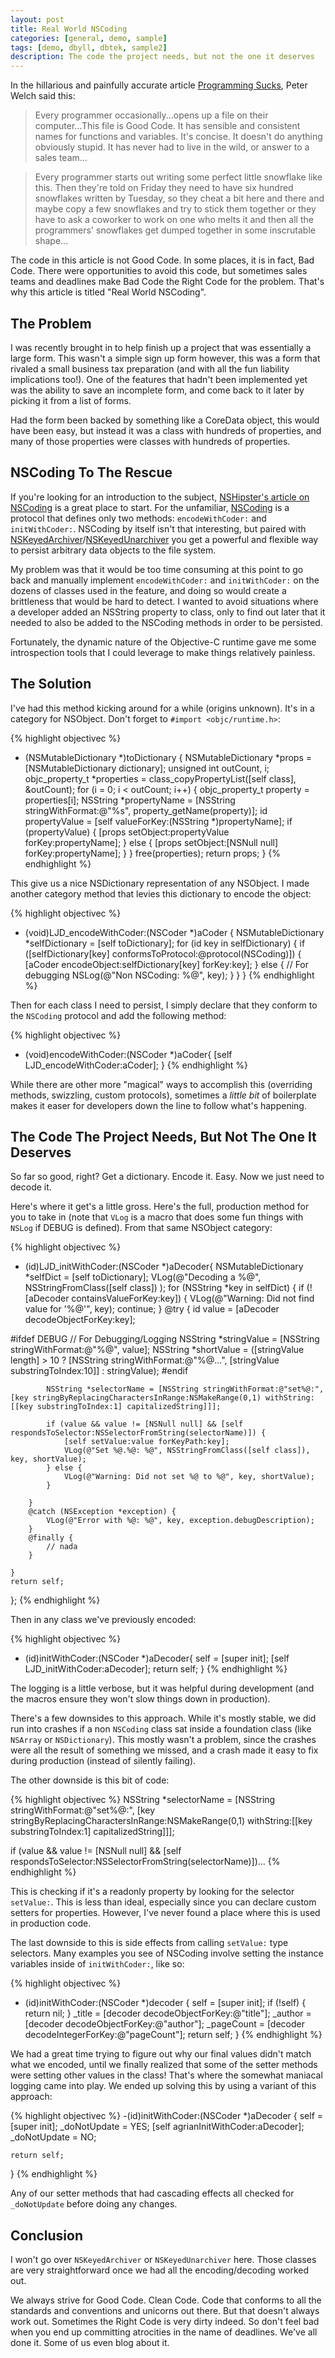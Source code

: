 ```yaml
---
layout: post
title: Real World NSCoding
categories: [general, demo, sample]
tags: [demo, dbyll, dbtek, sample2]
description: The code the project needs, but not the one it deserves
---
```



In the hillarious and painfully accurate article [Programming Sucks](http://stilldrinking.org/programming-sucks), Peter Welch said this:

>Every programmer occasionally...opens up a file on their computer...This file is Good Code. It has sensible and consistent names for functions and variables. It's concise. It doesn't do anything obviously stupid. It has never had to live in the wild, or answer to a sales team...

>Every programmer starts out writing some perfect little snowflake like this. Then they're told on Friday they need to have six hundred snowflakes written by Tuesday, so they cheat a bit here and there and maybe copy a few snowflakes and try to stick them together or they have to ask a coworker to work on one who melts it and then all the programmers' snowflakes get dumped together in some inscrutable shape...

The code in this article is not Good Code. In some places, it is in fact, Bad Code. There were opportunities to avoid this code, but sometimes sales teams and deadlines make Bad Code the Right Code for the problem. That's why this article is titled "Real World NSCoding".

## The Problem

I was recently brought in to help finish up a project that was essentially a large form. This wasn't a simple sign up form however, this was a form that rivaled a small business tax preparation (and with all the fun liability implications too!). One of the features that hadn't been implemented yet was the ability to save an incomplete form, and come back to it later by picking it from a list of forms.

Had the form been backed by something like a CoreData object, this would have been easy, but instead it was a class with hundreds of properties, and many of those properties were classes with hundreds of properties.

## NSCoding To The Rescue

If you're looking for an introduction to the subject, [NSHipster's article on NSCoding](http://nshipster.com/nscoding/) is a great place to start. For the unfamiliar, [NSCoding](https://developer.apple.com/library/ios/documentation/cocoa/reference/foundation/Protocols/NSCoding_Protocol/Reference/Reference.html) is a protocol that defines only two methods: `encodeWithCoder:` and `initWithCoder:`. NSCoding by itself isn't that interesting, but paired with [NSKeyedArchiver](https://developer.apple.com/library/ios/Documentation/Cocoa/Reference/Foundation/Classes/NSKeyedArchiver_Class/Reference/Reference.html)/[NSKeyedUnarchiver](https://developer.apple.com/library/ios/Documentation/Cocoa/Reference/Foundation/Classes/NSKeyedUnarchiver_Class/Reference/Reference.html#//apple_ref/occ/cl/NSKeyedUnarchiver) you get a powerful and flexible way to persist arbitrary data objects to the file system.

My problem was that it would be too time consuming at this point to go back and manually implement `encodeWithCoder:` and `initWithCoder:` on the dozens of classes used in the feature, and doing so would create a brittleness that would be hard to detect. I wanted to avoid situations where a developer added an NSString property to class, only to find out later that it needed to also be added to the NSCoding methods in order to be persisted.

Fortunately, the dynamic nature of the Objective-C runtime gave me some introspection tools that I could leverage to make things relatively painless.

## The Solution
I've had this method kicking around for a while (origins unknown). It's in a category for NSObject. Don't forget to `#import <objc/runtime.h>`:

{% highlight objectivec %}
- (NSMutableDictionary *)toDictionary {
    NSMutableDictionary *props = [NSMutableDictionary dictionary];
    unsigned int outCount, i;
    objc_property_t *properties = class_copyPropertyList([self class], &outCount);
    for (i = 0; i < outCount; i++) {
        objc_property_t property = properties[i];
        NSString *propertyName = [NSString stringWithFormat:@"%s", property_getName(property)];
        id propertyValue = [self valueForKey:(NSString *)propertyName];
        if (propertyValue) {
            [props setObject:propertyValue forKey:propertyName];
        } else {
            [props setObject:[NSNull null] forKey:propertyName];
        }
    }
    free(properties);
    return props;
}
{% endhighlight %}

This give us a nice NSDictionary representation of any NSObject. I made another category method that levies this dictionary to encode the object:

{% highlight objectivec %}
- (void)LJD_encodeWithCoder:(NSCoder *)aCoder {
    NSMutableDictionary *selfDictionary = [self toDictionary];
    for (id key in selfDictionary) {
        if ([selfDictionary[key] conformsToProtocol:@protocol(NSCoding)]) {
            [aCoder encodeObject:selfDictionary[key] forKey:key];
        } else {
            // For debugging
            NSLog(@"Non NSCoding: %@", key);
        }
    }
}
{% endhighlight %}
    
Then for each class I need to persist, I simply declare that they conform to the `NSCoding` protocol and add the following method:

{% highlight objectivec %}
- (void)encodeWithCoder:(NSCoder *)aCoder{
    [self LJD_encodeWithCoder:aCoder];
}
{% endhighlight %}

While there are other more "magical" ways to accomplish this (overriding methods, swizzling, custom protocols), sometimes a *little bit* of boilerplate makes it easer for developers down the line to follow what's happening.

## The Code The Project Needs, But Not The One It Deserves

So far so good, right? Get a dictionary. Encode it. Easy. Now we just need to decode it.

Here's where it get's a little gross. Here's the full, production method for you to take in (note that `VLog` is a macro that does some fun things with `NSLog` if DEBUG is defined). From that same NSObject category:

{% highlight objectivec %}
- (id)LJD_initWithCoder:(NSCoder *)aDecoder{
    NSMutableDictionary *selfDict = [self toDictionary];
    VLog(@"Decoding a %@", NSStringFromClass([self class]) );
    for (NSString *key in selfDict) {
        if (![aDecoder containsValueForKey:key]) {
            VLog(@"Warning: Did not find value for '%@'", key);
            continue;
        }
        @try {
            id value = [aDecoder decodeObjectForKey:key];
            
#ifdef DEBUG
            // For Debugging/Logging
            NSString *stringValue = [NSString stringWithFormat:@"%@", value];
            NSString *shortValue = ([stringValue length] > 10 ? [NSString stringWithFormat:@"%@...", [stringValue substringToIndex:10]] : stringValue);
#endif

            NSString *selectorName = [NSString stringWithFormat:@"set%@:", [key stringByReplacingCharactersInRange:NSMakeRange(0,1) withString:[[key substringToIndex:1] capitalizedString]]];

            if (value && value != [NSNull null] && [self respondsToSelector:NSSelectorFromString(selectorName)]) {
                [self setValue:value forKeyPath:key];
                VLog(@"Set %@.%@: %@", NSStringFromClass([self class]), key, shortValue);
            } else {
                VLog(@"Warning: Did not set %@ to %@", key, shortValue);
            }

        }
        @catch (NSException *exception) {
            VLog(@"Error with %@: %@", key, exception.debugDescription);
        }
        @finally {
            // nada
        }

    }
    return self;
};
{% endhighlight %}

Then in any class we've previously encoded:

{% highlight objectivec %}
- (id)initWithCoder:(NSCoder *)aDecoder{
    self = [super init];
    [self LJD_initWithCoder:aDecoder];
    return self;
}
{% endhighlight %}

The logging is a little verbose, but it was helpful during development (and the macros ensure they won't slow things down in production).

There's a few downsides to this approach. While it's mostly stable, we did run into crashes if a non `NSCoding` class sat inside a foundation class (like `NSArray` or `NSDictionary`). This mostly wasn't a problem, since the crashes were all the result of something we missed, and a crash made it easy to fix during production (instead of silently failing).

The other downside is this bit of code:

{% highlight objectivec %}
NSString *selectorName = [NSString stringWithFormat:@"set%@:", [key stringByReplacingCharactersInRange:NSMakeRange(0,1) withString:[[key substringToIndex:1] capitalizedString]]];

if (value && value != [NSNull null] && [self respondsToSelector:NSSelectorFromString(selectorName)])...
{% endhighlight %}
    
This is checking if it's a readonly property by looking for the selector `setValue:`. This is less than ideal, especially since you can declare custom setters for properties. However, I've never found a place where this is used in production code.

The last downside to this is side effects from calling `setValue:` type selectors. Many examples you see of NSCoding involve setting the instance variables inside of `initWithCoder:`, like so:

{% highlight objectivec %}
- (id)initWithCoder:(NSCoder *)decoder {
    self = [super init];
    if (!self) {
        return nil;
    }
    _title = [decoder decodeObjectForKey:@"title"];
    _author = [decoder decodeObjectForKey:@"author"];
    _pageCount = [decoder decodeIntegerForKey:@"pageCount"];
    return self;
}
{% endhighlight %}


We had a great time trying to figure out why our final values didn't match what we encoded, until we finally realized that some of the setter methods were setting other values in the class! That's where the somewhat maniacal logging came into play. We ended up solving this by using a variant of this approach:

{% highlight objectivec %}
-(id)initWithCoder:(NSCoder *)aDecoder {
    self = [super init];
    _doNotUpdate = YES;
    [self agrianInitWithCoder:aDecoder];
    _doNotUpdate = NO;
    
    return self;
}
{% endhighlight %}

Any of our setter methods that had cascading effects all checked for `_doNotUpdate` before doing any changes.

## Conclusion

I won't go over `NSKeyedArchiver` or `NSKeyedUnarchiver` here. Those classes are very straightforward once we had all the encoding/decoding worked out.

We always strive for Good Code. Clean Code. Code that conforms to all the standards and conventions and unicorns out there. But that doesn't always work out. Sometimes the Right Code is very dirty indeed. So don't feel bad when you end up committing atrocities in the name of deadlines. We've all done it. Some of us even blog about it.
